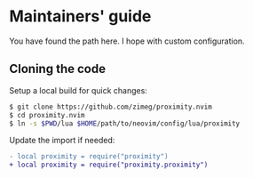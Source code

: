 # Maintainers' guide

You have found the path here. I hope with custom configuration.

## Cloning the code

Setup a local build for quick changes:

```sh
$ git clone https://github.com/zimeg/proximity.nvim
$ cd proximity.nvim
$ ln -s $PWD/lua $HOME/path/to/neovim/config/lua/proximity
```

Update the import if needed:

```diff
- local proximity = require("proximity")
+ local proximity = require("proximity.proximity")
```
